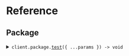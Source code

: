 # Reference
## Package
<details><summary><code>client.package.<a href="/src/api/resources/package/client/Client.ts">test</a>({ ...params }) -> void</code></summary>
<dl>
<dd>

#### 🔌 Usage

<dl>
<dd>

<dl>
<dd>

```typescript
await client.package.test({
    for: "string"
});

```
</dd>
</dl>
</dd>
</dl>

#### ⚙️ Parameters

<dl>
<dd>

<dl>
<dd>

**request:** `SeedNurseryApi.TestRequest` 
    
</dd>
</dl>

<dl>
<dd>

**requestOptions:** `Package.RequestOptions` 
    
</dd>
</dl>
</dd>
</dl>


</dd>
</dl>
</details>
